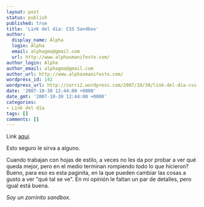 ```yaml
---
layout: post
status: publish
published: true
title: 'Link del día: CSS Sandbox'
author:
  display_name: Alpha
  login: Alpha
  email: alphagma@gmail.com
  url: http://www.alphasmanifesto.com/
author_login: Alpha
author_email: alphagma@gmail.com
author_url: http://www.alphasmanifesto.com/
wordpress_id: 142
wordpress_url: http://zorri2.wordpress.com/2007/10/30/link-del-dia-css-sandbox/
date: '2007-10-30 12:44:00 +0000'
date_gmt: '2007-10-30 12:44:00 +0000'
categories:
- Link del día
tags: []
comments: []
---
```


Link <a href="http://aurelio.net/css-sandbox/">aquí</a>.

Esto seguro le sirva a alguno.

Cuando trabajan con hojas de estilo, a veces no les da por probar a ver qué queda mejor, pero en el medio terminan rompiendo todo lo que hicieron? Bueno, para eso es esta paginita, en la que pueden cambiar las cosas a gusto a ver "qué tal se ve". En mi opinión le faltan un par de detalles, pero igual está buena.

_Soy un zorrinito sandbox._
